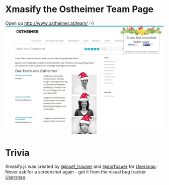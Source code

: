 Xmasify the Ostheimer Team Page
===============================

Open up http://www.ostheimer.at/team/ :-)
![Ostheimer Team](ostheimer.jpg)

Trivia
======

Xmasify.js was created by [@josef_trauner](https://twitter.com/josef_trauner) and [@dorfbauer](https://twitter.com/dorfbauer) for [Usersnap](https://usersnap.com/?gat=xmas).
Never ask for a screenshot again - get it from the visual bug tracker [Usersnap](https://usersnap.com/?gat=xmas).
